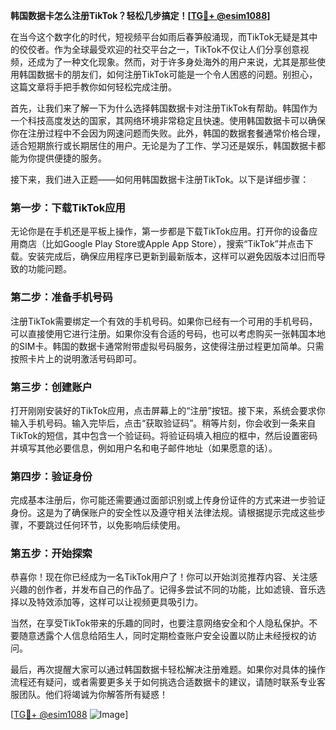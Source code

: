 **韩国数据卡怎么注册TikTok？轻松几步搞定！[[TG💪+ @esim1088](https://t.me/s/esim1088)]**

在当今这个数字化的时代，短视频平台如雨后春笋般涌现，而TikTok无疑是其中的佼佼者。作为全球最受欢迎的社交平台之一，TikTok不仅让人们分享创意视频，还成为了一种文化现象。然而，对于许多身处海外的用户来说，尤其是那些使用韩国数据卡的朋友们，如何注册TikTok可能是一个令人困惑的问题。别担心，这篇文章将手把手教你如何轻松完成注册。

首先，让我们来了解一下为什么选择韩国数据卡对注册TikTok有帮助。韩国作为一个科技高度发达的国家，其网络环境非常稳定且快速。使用韩国数据卡可以确保你在注册过程中不会因为网速问题而失败。此外，韩国的数据套餐通常价格合理，适合短期旅行或长期居住的用户。无论是为了工作、学习还是娱乐，韩国数据卡都能为你提供便捷的服务。

接下来，我们进入正题——如何用韩国数据卡注册TikTok。以下是详细步骤：

### 第一步：下载TikTok应用

无论你是在手机还是平板上操作，第一步都是下载TikTok应用。打开你的设备应用商店（比如Google Play Store或Apple App Store），搜索“TikTok”并点击下载。安装完成后，确保应用程序已更新到最新版本，这样可以避免因版本过旧而导致的功能问题。

### 第二步：准备手机号码

注册TikTok需要绑定一个有效的手机号码。如果你已经有一个可用的手机号码，可以直接使用它进行注册。如果你没有合适的号码，也可以考虑购买一张韩国本地的SIM卡。韩国的数据卡通常附带虚拟号码服务，这使得注册过程更加简单。只需按照卡片上的说明激活号码即可。

### 第三步：创建账户

打开刚刚安装好的TikTok应用，点击屏幕上的“注册”按钮。接下来，系统会要求你输入手机号码。输入完毕后，点击“获取验证码”。稍等片刻，你会收到一条来自TikTok的短信，其中包含一个验证码。将验证码填入相应的框中，然后设置密码并填写其他必要信息，例如用户名和电子邮件地址（如果愿意的话）。

### 第四步：验证身份

完成基本注册后，你可能还需要通过面部识别或上传身份证件的方式来进一步验证身份。这是为了确保账户的安全性以及遵守相关法律法规。请根据提示完成这些步骤，不要跳过任何环节，以免影响后续使用。

### 第五步：开始探索

恭喜你！现在你已经成为一名TikTok用户了！你可以开始浏览推荐内容、关注感兴趣的创作者，并发布自己的作品了。记得多尝试不同的功能，比如滤镜、音乐选择以及特效添加等，这样可以让视频更具吸引力。

当然，在享受TikTok带来的乐趣的同时，也要注意网络安全和个人隐私保护。不要随意透露个人信息给陌生人，同时定期检查账户安全设置以防止未经授权的访问。

最后，再次提醒大家可以通过韩国数据卡轻松解决注册难题。如果你对具体的操作流程还有疑问，或者需要更多关于如何挑选合适数据卡的建议，请随时联系专业客服团队。他们将竭诚为你解答所有疑惑！

[[TG💪+ @esim1088](https://t.me/s/esim1088) ![Image](https://i.postimg.cc/4NQfJmqS/Snipaste-2025-05-13-00-14-12.png)]